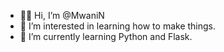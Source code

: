 - 👋🏿 Hi, I’m @MwaniN
- 👀 I’m interested in learning how to make things.
- 🌱 I’m currently learning Python and Flask.

<!---
MwaniN/MwaniN is a ✨ special ✨ repository because its `README.md` (this file) appears on your GitHub profile.
You can click the Preview link to take a look at your changes.
--->
